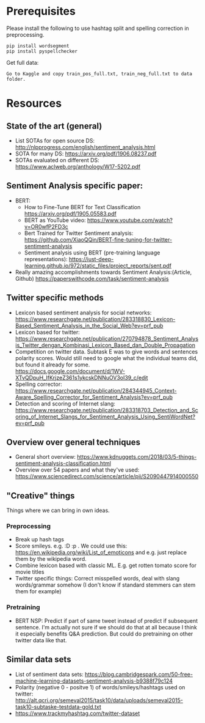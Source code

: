 # Prerequisites
Please install the following to use hashtag split and spelling correction in preprocessing.

```
pip install wordsegment
pip install pyspellchecker
```

Get full data:
```
Go to Kaggle and copy train_pos_full.txt, train_neg_full.txt to data folder.
```

# Resources
## State of the art (general)
* List SOTAs for open source DS: http://nlpprogress.com/english/sentiment_analysis.html
* SOTA for many DS: https://arxiv.org/pdf/1906.08237.pdf
* SOTAs evaluated on different DS: https://www.aclweb.org/anthology/W17-5202.pdf

## Sentiment Analysis specific paper: 
* BERT:
    * How to Fine-Tune BERT for Text Classification
      https://arxiv.org/pdf/1905.05583.pdf
    * BERT as YouTube video:
      https://www.youtube.com/watch?v=OR0wfP2FD3c
    * Bert Trained for Twitter Sentiment analysis:
      https://github.com/XiaoQQin/BERT-fine-tuning-for-twitter-sentiment-analysis
    * Sentiment analysis using BERT (pre-training language representations):
      https://iust-deep-learning.github.io/972/static_files/project_reports/sent.pdf
* Really amazing accomplishments towards Sentiment Analysis:(Article, Github)
https://paperswithcode.com/task/sentiment-analysis

## Twitter specific methods
* Lexicon based sentiment analysis for social networks: https://www.researchgate.net/publication/283318830_Lexicon-Based_Sentiment_Analysis_in_the_Social_Web?ev=prf_pub
* Lexicon based for twitter: https://www.researchgate.net/publication/270794878_Sentiment_Analysis_Twitter_dengan_Kombinasi_Lexicon_Based_dan_Double_Propagation
* Competition on twitter data. Subtask E was to give words and sentences polarity scores. Would still need to google what the individual teams did, but found it already for some. https://docs.google.com/document/d/1WV-XTvQDpuH_IfKrjzeZ361s1ykcskDNNuOV3oI39_c/edit
* Spelling corrector: https://www.researchgate.net/publication/284344945_Context-Aware_Spelling_Corrector_for_Sentiment_Analysis?ev=prf_pub
* Detection and scoring of Internet slang: https://www.researchgate.net/publication/283318703_Detection_and_Scoring_of_Internet_Slangs_for_Sentiment_Analysis_Using_SentiWordNet?ev=prf_pub

## Overview over general techniques
* General short overview: https://www.kdnuggets.com/2018/03/5-things-sentiment-analysis-classification.html
* Overview over 54 papers and what they've used: https://www.sciencedirect.com/science/article/pii/S2090447914000550

## "Creative" things
Things where we can bring in own ideas.

### Preprocessing
* Break up hash tags
* Score smileys. e.g. :D :p . We could use this: https://en.wikipedia.org/wiki/List_of_emoticons and e.g. just replace them by the wikipedia word.
* Combine lexicon based with classic ML. E.g. get rotten tomato score for movie titles
* Twitter specific things: Correct misspelled words, deal with slang words/grammar somehow (I don't know if standard stemmers can stem them for example)

### Pretraining
* BERT NSP: Predict if part of same tweet instead of predict if subsequent sentence. I'm actually not sure if we should do that at all because I think it especially benefits Q&A prediction. But could do pretraining on other twitter data like that.


## Similar data sets
* List of sentiment data sets: https://blog.cambridgespark.com/50-free-machine-learning-datasets-sentiment-analysis-b9388f79c124
* Polarity (negative 0 - positve 1) of words/smileys/hashtags used on twitter: http://alt.qcri.org/semeval2015/task10/data/uploads/semeval2015-task10-subtaske-testdata-gold.txt
* https://www.trackmyhashtag.com/twitter-dataset
